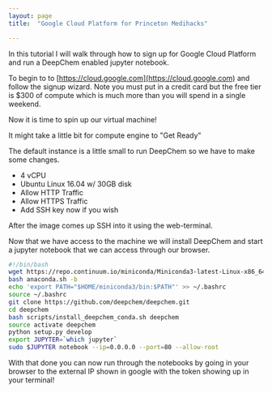 ```yaml
---
layout: page
title:  "Google Cloud Platform for Princeton Medihacks"

---
```

In this tutorial I will walk through how to sign up for Google Cloud Platform and run a DeepChem enabled jupyter notebook.

To begin to to [https://cloud.google.com](https://cloud.google.com) and follow the signup wizard.  Note you must put in a credit card but the free tier is $300 of compute which is much more than you will spend in a single weekend.


Now it is time to spin up our virtual machine!

It might take a little bit for compute engine to "Get Ready"



The default instance is a little small to run DeepChem so we have to make some changes.
* 4 vCPU
* Ubuntu Linux 16.04 w/ 30GB disk
* Allow HTTP Traffic
* Allow HTTPS Traffic
* Add SSH key now if you wish

After the image comes up SSH into it using the web-terminal.


Now that we have access to the machine we will install DeepChem and start a jupyter notebook that we can access through our browser.

```bash
#!/bin/bash
wget https://repo.continuum.io/miniconda/Miniconda3-latest-Linux-x86_64.sh -O anaconda.sh;
bash anaconda.sh -b
echo 'export PATH="$HOME/miniconda3/bin:$PATH"' >> ~/.bashrc
source ~/.bashrc
git clone https://github.com/deepchem/deepchem.git
cd deepchem
bash scripts/install_deepchem_conda.sh deepchem
source activate deepchem
python setup.py develop
export JUPYTER=`which jupyter`
sudo $JUPYTER notebook --ip=0.0.0.0 --port=80 --allow-root
```

With that done you can now run through the notebooks by going in your browser to the external IP shown in google with the token showing up in your terminal!
